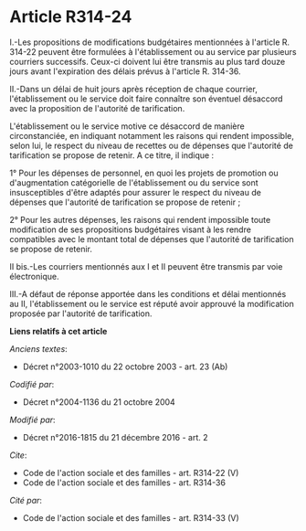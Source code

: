 # Article R314-24

I.-Les propositions de modifications budgétaires mentionnées à l'article R. 314-22 peuvent être formulées à l'établissement
ou au service par plusieurs courriers successifs. Ceux-ci doivent lui être transmis au plus tard douze jours avant
l'expiration des délais prévus à l'article R. 314-36. 

II.-Dans un délai de huit jours après réception de chaque courrier, l'établissement ou le service doit faire connaître son
éventuel désaccord avec la proposition de l'autorité de tarification. 

L'établissement ou le service motive ce désaccord de manière circonstanciée, en indiquant notamment les raisons qui rendent
impossible, selon lui, le respect du niveau de recettes ou de dépenses que l'autorité de tarification se propose de retenir.
A ce titre, il indique : 

1° Pour les dépenses de personnel, en quoi les projets de promotion ou d'augmentation catégorielle de l'établissement ou du
service sont insusceptibles d'être adaptés pour assurer le respect du niveau de dépenses que l'autorité de tarification se
propose de retenir ; 

2° Pour les autres dépenses, les raisons qui rendent impossible toute modification de ses propositions budgétaires visant à
les rendre compatibles avec le montant total de dépenses que l'autorité de tarification se propose de retenir. 

II bis.-Les courriers mentionnés aux I et II peuvent être transmis par voie électronique. 

III.-A défaut de réponse apportée dans les conditions et délai mentionnés au II, l'établissement ou le service est réputé
avoir approuvé la modification proposée par l'autorité de tarification.

**Liens relatifs à cet article**

_Anciens textes_:

  - Décret n°2003-1010 du 22 octobre 2003 - art. 23 (Ab)

_Codifié par_:

  - Décret n°2004-1136 du 21 octobre 2004

_Modifié par_:

  - Décret n°2016-1815 du 21 décembre 2016 - art. 2

_Cite_:

  - Code de l'action sociale et des familles - art. R314-22 (V)
  - Code de l'action sociale et des familles - art. R314-36

_Cité par_:

  - Code de l'action sociale et des familles - art. R314-33 (V)
